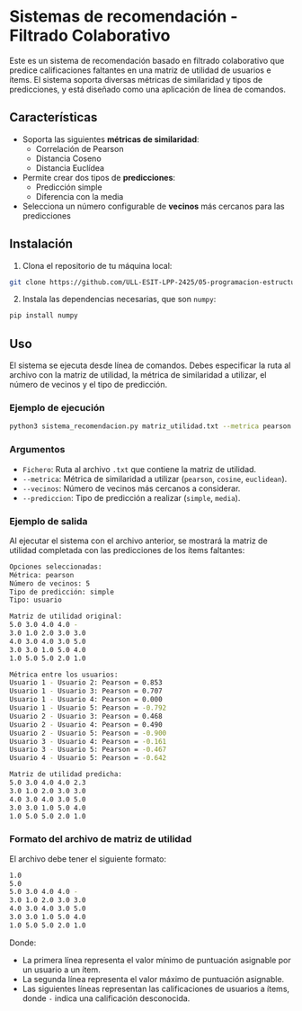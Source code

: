# Sistemas de recomendación - Filtrado Colaborativo

Este es un sistema de recomendación basado en filtrado colaborativo que predice calificaciones faltantes en una matriz de utilidad de usuarios e ítems. El sistema soporta diversas métricas de similaridad y tipos de predicciones, y está diseñado como una aplicación de línea de comandos.

## Características
- Soporta las siguientes **métricas de similaridad**:
  - Correlación de Pearson
  - Distancia Coseno
  - Distancia Euclídea
- Permite crear dos tipos de **predicciones**:
  - Predicción simple
  - Diferencia con la media
- Selecciona un número configurable de **vecinos** más cercanos para las predicciones

## Instalación
1. Clona el repositorio de tu máquina local:
```bash
git clone https://github.com/ULL-ESIT-LPP-2425/05-programacion-estructurada-oscar-navarro-mesa-alu0101504094.git
```

2. Instala las dependencias necesarias, que son `numpy`:
```bash
pip install numpy
```

## Uso
El sistema se ejecuta desde línea de comandos. Debes especificar la ruta al archivo con la matriz de utilidad, la métrica de similaridad a utilizar, el número de vecinos y el tipo de predicción.

### Ejemplo de ejecución
```bash
python3 sistema_recomendacion.py matriz_utilidad.txt --metrica pearson --vecinos 5 --prediccion simple
```

### Argumentos
- `Fichero`: Ruta al archivo `.txt` que contiene la matriz de utilidad.
- `--metrica`: Métrica de similaridad a utilizar (`pearson`, `cosine`, `euclidean`).
- `--vecinos`: Número de vecinos más cercanos a considerar.
- `--prediccion`: Tipo de predicción a realizar (`simple`, `media`).

### Ejemplo de salida
Al ejecutar el sistema con el archivo anterior, se mostrará la matriz de utilidad completada con las predicciones de los ítems faltantes:
```bash
Opciones seleccionadas:
Métrica: pearson
Número de vecinos: 5
Tipo de predicción: simple
Tipo: usuario

Matriz de utilidad original:
5.0 3.0 4.0 4.0 -
3.0 1.0 2.0 3.0 3.0
4.0 3.0 4.0 3.0 5.0
3.0 3.0 1.0 5.0 4.0
1.0 5.0 5.0 2.0 1.0

Métrica entre los usuarios:
Usuario 1 - Usuario 2: Pearson = 0.853
Usuario 1 - Usuario 3: Pearson = 0.707
Usuario 1 - Usuario 4: Pearson = 0.000
Usuario 1 - Usuario 5: Pearson = -0.792
Usuario 2 - Usuario 3: Pearson = 0.468
Usuario 2 - Usuario 4: Pearson = 0.490
Usuario 2 - Usuario 5: Pearson = -0.900
Usuario 3 - Usuario 4: Pearson = -0.161
Usuario 3 - Usuario 5: Pearson = -0.467
Usuario 4 - Usuario 5: Pearson = -0.642

Matriz de utilidad predicha:
5.0 3.0 4.0 4.0 2.3
3.0 1.0 2.0 3.0 3.0
4.0 3.0 4.0 3.0 5.0
3.0 3.0 1.0 5.0 4.0
1.0 5.0 5.0 2.0 1.0
```

### Formato del archivo de matriz de utilidad
El archivo debe tener el siguiente formato:
```bash
1.0
5.0
5.0 3.0 4.0 4.0 -
3.0 1.0 2.0 3.0 3.0 
4.0 3.0 4.0 3.0 5.0
3.0 3.0 1.0 5.0 4.0
1.0 5.0 5.0 2.0 1.0
```
Donde:
- La primera línea representa el valor mínimo de puntuación asignable por un usuario a un ítem.
- La segunda línea representa el valor máximo de puntuación asignable.
- Las siguientes líneas representan las calificaciones de usuarios a ítems, donde `-` indica una calificación desconocida.
